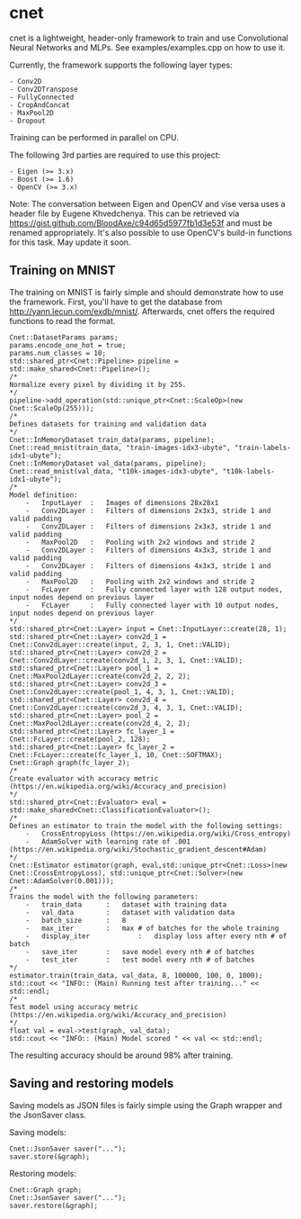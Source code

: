 # cnet
cnet is a lightweight, header-only framework to train and use Convolutional Neural Networks and MLPs. See examples/examples.cpp on how to use it.

Currently, the framework supports the following layer types:

    - Conv2D
    - Conv2DTranspose
    - FullyConnected
    - CropAndConcat
    - MaxPool2D
    - Dropout

Training can be performed in parallel on CPU.

The following 3rd parties are required to use this project:

    - Eigen (>= 3.x)
    - Boost (>= 1.6)
    - OpenCV (>= 3.x)


Note: The conversation between Eigen and OpenCV and vise versa uses a header file by Eugene Khvedchenya. This can be retrieved via https://gist.github.com/BloodAxe/c94d65d5977fb1d3e53f and must be renamed appropriately. It's also possible to use OpenCV's build-in functions for this task. May update it soon. 

## Training on MNIST

The training on MNIST is fairly simple and should demonstrate how to use the framework. First, you'll have to get the database from http://yann.lecun.com/exdb/mnist/. Afterwards, cnet offers the required functions to read the format.	

    Cnet::DatasetParams params;
	params.encode_one_hot = true;
	params.num_classes = 10;
	std::shared_ptr<Cnet::Pipeline> pipeline = std::make_shared<Cnet::Pipeline>();
	/*
	Normalize every pixel by dividing it by 255.
	*/
	pipeline->add_operation(std::unique_ptr<Cnet::ScaleOp>(new Cnet::ScaleOp(255)));
	/*
	Defines datasets for training and validation data
	*/
	Cnet::InMemoryDataset train_data(params, pipeline);
	Cnet::read_mnist(train_data, "train-images-idx3-ubyte", "train-labels-idx1-ubyte");
	Cnet::InMemoryDataset val_data(params, pipeline);
	Cnet::read_mnist(val_data, "t10k-images-idx3-ubyte", "t10k-labels-idx1-ubyte");
	/*
	Model definition:
		-	InputLayer	:	Images of dimensions 28x28x1 
		-	Conv2DLayer	:	Filters of dimensions 2x3x3, stride 1 and valid padding
		-	Conv2DLayer	:	Filters of dimensions 2x3x3, stride 1 and valid padding
		-	MaxPool2D	:	Pooling with 2x2 windows and stride 2 
		-	Conv2DLayer	:	Filters of dimensions 4x3x3, stride 1 and valid padding
		-	Conv2DLayer	:	Filters of dimensions 4x3x3, stride 1 and valid padding
		-	MaxPool2D	:	Pooling with 2x2 windows and stride 2
		-	FcLayer		:	Fully connected layer with 128 output nodes, input nodes depend on previous layer
		-	FcLayer		:	Fully connected layer with 10 output nodes, input nodes depend on previous layer	 
	*/
	std::shared_ptr<Cnet::Layer> input = Cnet::InputLayer::create(28, 1);
	std::shared_ptr<Cnet::Layer> conv2d_1 = Cnet::Conv2dLayer::create(input, 2, 3, 1, Cnet::VALID);
	std::shared_ptr<Cnet::Layer> conv2d_2 = Cnet::Conv2dLayer::create(conv2d_1, 2, 3, 1, Cnet::VALID);
	std::shared_ptr<Cnet::Layer> pool_1 = Cnet::MaxPool2dLayer::create(conv2d_2, 2, 2);
	std::shared_ptr<Cnet::Layer> conv2d_3 = Cnet::Conv2dLayer::create(pool_1, 4, 3, 1, Cnet::VALID);
	std::shared_ptr<Cnet::Layer> conv2d_4 = Cnet::Conv2dLayer::create(conv2d_3, 4, 3, 1, Cnet::VALID);
	std::shared_ptr<Cnet::Layer> pool_2 = Cnet::MaxPool2dLayer::create(conv2d_4, 2, 2);
	std::shared_ptr<Cnet::Layer> fc_layer_1 = Cnet::FcLayer::create(pool_2, 128);
	std::shared_ptr<Cnet::Layer> fc_layer_2 = Cnet::FcLayer::create(fc_layer_1, 10, Cnet::SOFTMAX);
	Cnet::Graph graph(fc_layer_2);
	/*
	Create evaluator with accuracy metric (https://en.wikipedia.org/wiki/Accuracy_and_precision)
	*/
	std::shared_ptr<Cnet::Evaluator> eval = std::make_shared<Cnet::ClassificationEvaluator>();
	/*
	Defines an estimator to train the model with the following settings:
		-	CrossEntropyLoss (https://en.wikipedia.org/wiki/Cross_entropy)
		-	AdamSolver with learning rate of .001 (https://en.wikipedia.org/wiki/Stochastic_gradient_descent#Adam)
	*/
	Cnet::Estimator estimator(graph, eval,std::unique_ptr<Cnet::Loss>(new Cnet::CrossEntropyLoss), std::unique_ptr<Cnet::Solver>(new Cnet::AdamSolver(0.001)));
	/*
	Trains the model with the following parameters:
		-	train_data		:	dataset with training data
		-	val_data		: 	dataset with validation data
		-	batch_size		: 	8
		-	max_iter		: 	max # of batches for the whole training
		-	display_iter	        : 	display loss after every nth # of batch
		-	save_iter		:	save model every nth # of batches
		-	test_iter		:	test model every nth # of batches
	*/
	estimator.train(train_data, val_data, 8, 100000, 100, 0, 1000);
	std::cout << "INFO:: (Main) Running test after training..." << std::endl;
	/*
	Test model using accuracy metric (https://en.wikipedia.org/wiki/Accuracy_and_precision)
	*/
	float val = eval->test(graph, val_data);
	std::cout << "INFO:: (Main) Model scored " << val << std::endl;

The resulting accuracy should be around 98% after training.

## Saving and restoring models

Saving models as JSON files is fairly simple using the Graph wrapper and the JsonSaver class.

Saving models:

    Cnet::JsonSaver saver("...");
	saver.store(&graph);

Restoring models:

    Cnet::Graph graph;
    Cnet::JsonSaver saver("...");
	saver.restore(&graph);





